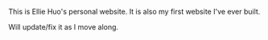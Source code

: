 This is Ellie Huo's personal website.
It is also my first website I've ever built.

Will update/fix it as I move along.